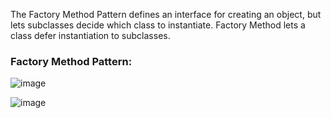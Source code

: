 The Factory Method Pattern defines an interface for creating an object, but lets subclasses decide which class to instantiate. Factory Method lets a class defer instantiation to subclasses.

### Factory Method Pattern:
![image](https://github.com/user-attachments/assets/a15b2671-ced1-44c3-be5b-49be05914866)

![image](https://github.com/user-attachments/assets/39c157d8-1a9b-4792-8452-81311038e9d3)


